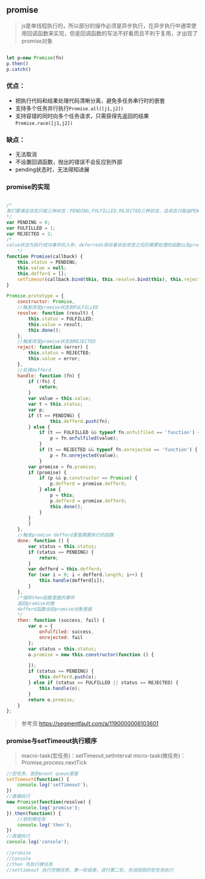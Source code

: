 
## promise

> js是单线程执行的，所以部分的操作必须是异步执行，在异步执行中通常使用回调函数来实现，但是回调函数的写法不好看而且不利于复用，才出现了promise对象  

```javascript

let p=new Promise(fn)
p.then()
p.catch()

```
### 优点：
 - 把执行代码和结果处理代码清晰分离，避免多任务串行时的嵌套
 - 支持多个任务并行执行`Promise.all([j1,j2])`
 - 支持容错的同时向多个任务请求，只需获得先返回的结果`Promise.race([j1,j2])` 

### 缺点：
 - 无法取消
 - 不设置回调函数，抛出的错误不会反应到外部
 - pending状态时，无法得知进展

### promise的实现

```javascript

/*
我们要满足状态只能三种状态：PENDING,FULFILLED,REJECTED三种状态，且状态只能由PENDING=>FULFILLED,或者PENDING=>REJECTED
*/
var PENDING = 0;
var FULFILLED = 1;
var REJECTED = 2;
/*
value状态为执行成功事件的入参，deferreds保存着状态改变之后的需要处理的函数以及promise子节点，构造函数里面应该包含这三个属性的初始化
    */
function Promise(callback) {
    this.status = PENDING;
    this.value = null;
    this.defferd = [];
    setTimeout(callback.bind(this, this.resolve.bind(this), this.reject.bind(this)), 0);
}

Promise.prototype = {
    constructor: Promise,
    //触发改变promise状态到FULFILLED
    resolve: function (result) {
        this.status = FULFILLED;
        this.value = result;
        this.done();
    },
    //触发改变promise状态到REJECTED
    reject: function (error) {
        this.status = REJECTED;
        this.value = error;
    },
    //处理defferd
    handle: function (fn) {
        if (!fn) {
            return;
        }
        var value = this.value;
        var t = this.status;
        var p;
        if (t == PENDING) {
                this.defferd.push(fn);
        } else {
            if (t == FULFILLED && typeof fn.onfulfiled == 'function') {
                p = fn.onfulfiled(value);
            }
            if (t == REJECTED && typeof fn.onrejected == 'function') {
                p = fn.onrejected(value);
            }
        var promise = fn.promise;
        if (promise) {
            if (p && p.constructor == Promise) {
                p.defferd = promise.defferd;
            } else {
                p = this;
                p.defferd = promise.defferd;
                this.done();
            }
        }
        }
    },
    //触发promise defferd里面需要执行的函数
    done: function () {
        var status = this.status;
        if (status == PENDING) {
            return;
        }
        var defferd = this.defferd;
        for (var i = 0; i < defferd.length; i++) {
            this.handle(defferd[i]);
        }
    },
    /*储存then函数里面的事件
    返回promise对象
    defferd函数当前promise对象里面
    */
    then: function (success, fail) {
        var o = {
            onfulfiled: success,
            onrejected: fail
        };
        var status = this.status;
        o.promise = new this.constructor(function () {

        });
        if (status == PENDING) {
            this.defferd.push(o);
        } else if (status == FULFILLED || status == REJECTED) {
            this.handle(o);
        }
        return o.promise;
    }
};


```
> 参考资:https://segmentfault.com/a/1190000006103601

### promise与setTimeout执行顺序

> macro-task(宏任务)：setTimeout,setInterval
> micro-task(微任务)：Promise,process.nextTick

```javascript
//宏任务，放到event queue里面
setTimeout(function() {
    console.log('setTimeout');
})
//直接执行
new Promise(function(resolve) {
    console.log('promise');
}).then(function() {
    //放到微任务
    console.log('then');
})
//直接执行
console.log('console');

//promise
//console
//then 先执行微任务
//settimeout 执行完微任务，第一轮结束，进行第二轮，先找刚刚的宏任务执行

```
